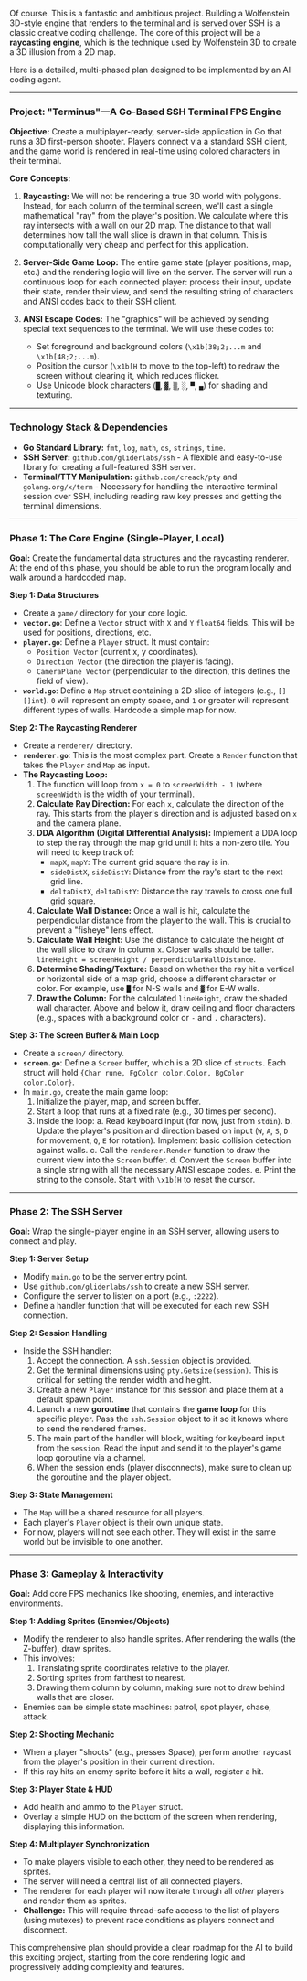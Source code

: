 Of course. This is a fantastic and ambitious project. Building a Wolfenstein 3D-style engine that renders to the terminal and is served over SSH is a classic creative coding challenge. The core of this project will be a **raycasting engine**, which is the technique used by Wolfenstein 3D to create a 3D illusion from a 2D map.

Here is a detailed, multi-phased plan designed to be implemented by an AI coding agent.

---

### **Project: "Terminus"—A Go-Based SSH Terminal FPS Engine**

**Objective:** Create a multiplayer-ready, server-side application in Go that runs a 3D first-person shooter. Players connect via a standard SSH client, and the game world is rendered in real-time using colored characters in their terminal.

**Core Concepts:**

1.  **Raycasting:** We will not be rendering a true 3D world with polygons. Instead, for each column of the terminal screen, we'll cast a single mathematical "ray" from the player's position. We calculate where this ray intersects with a wall on our 2D map. The distance to that wall determines how tall the wall slice is drawn in that column. This is computationally very cheap and perfect for this application.

2.  **Server-Side Game Loop:** The entire game state (player positions, map, etc.) and the rendering logic will live on the server. The server will run a continuous loop for each connected player: process their input, update their state, render their view, and send the resulting string of characters and ANSI codes back to their SSH client.

3.  **ANSI Escape Codes:** The "graphics" will be achieved by sending special text sequences to the terminal. We will use these codes to:
    * Set foreground and background colors (`\x1b[38;2;...m` and `\x1b[48;2;...m`).
    * Position the cursor (`\x1b[H` to move to the top-left) to redraw the screen without clearing it, which reduces flicker.
    * Use Unicode block characters (`█`, `▓`, `▒`, `░`, `▀`, `▄`) for shading and texturing.

---

### **Technology Stack & Dependencies**

* **Go Standard Library:** `fmt`, `log`, `math`, `os`, `strings`, `time`.
* **SSH Server:** `github.com/gliderlabs/ssh` - A flexible and easy-to-use library for creating a full-featured SSH server.
* **Terminal/TTY Manipulation:** `github.com/creack/pty` and `golang.org/x/term` - Necessary for handling the interactive terminal session over SSH, including reading raw key presses and getting the terminal dimensions.

---

### **Phase 1: The Core Engine (Single-Player, Local)**

**Goal:** Create the fundamental data structures and the raycasting renderer. At the end of this phase, you should be able to run the program locally and walk around a hardcoded map.

**Step 1: Data Structures**
* Create a `game/` directory for your core logic.
* **`vector.go`**: Define a `Vector` struct with `X` and `Y` `float64` fields. This will be used for positions, directions, etc.
* **`player.go`**: Define a `Player` struct. It must contain:
    * `Position Vector` (current x, y coordinates).
    * `Direction Vector` (the direction the player is facing).
    * `CameraPlane Vector` (perpendicular to the direction, this defines the field of view).
* **`world.go`**: Define a `Map` struct containing a 2D slice of integers (e.g., `[][]int`). `0` will represent an empty space, and `1` or greater will represent different types of walls. Hardcode a simple map for now.

**Step 2: The Raycasting Renderer**
* Create a `renderer/` directory.
* **`renderer.go`**: This is the most complex part. Create a `Render` function that takes the `Player` and `Map` as input.
* **The Raycasting Loop:**
    1.  The function will loop from `x = 0` to `screenWidth - 1` (where `screenWidth` is the width of your terminal).
    2.  **Calculate Ray Direction:** For each `x`, calculate the direction of the ray. This starts from the player's direction and is adjusted based on `x` and the camera plane.
    3.  **DDA Algorithm (Digital Differential Analysis):** Implement a DDA loop to step the ray through the map grid until it hits a non-zero tile. You will need to keep track of:
        * `mapX`, `mapY`: The current grid square the ray is in.
        * `sideDistX`, `sideDistY`: Distance from the ray's start to the next grid line.
        * `deltaDistX`, `deltaDistY`: Distance the ray travels to cross one full grid square.
    4.  **Calculate Wall Distance:** Once a wall is hit, calculate the perpendicular distance from the player to the wall. This is crucial to prevent a "fisheye" lens effect.
    5.  **Calculate Wall Height:** Use the distance to calculate the height of the wall slice to draw in column `x`. Closer walls should be taller. `lineHeight = screenHeight / perpendicularWallDistance`.
    6.  **Determine Shading/Texture:** Based on whether the ray hit a vertical or horizontal side of a map grid, choose a different character or color. For example, use `█` for N-S walls and `▓` for E-W walls.
    7.  **Draw the Column:** For the calculated `lineHeight`, draw the shaded wall character. Above and below it, draw ceiling and floor characters (e.g., spaces with a background color or `-` and `.` characters).

**Step 3: The Screen Buffer & Main Loop**
* Create a `screen/` directory.
* **`screen.go`**: Define a `Screen` buffer, which is a 2D slice of `structs`. Each struct will hold `{Char rune, FgColor color.Color, BgColor color.Color}`.
* In `main.go`, create the main game loop:
    1.  Initialize the player, map, and screen buffer.
    2.  Start a loop that runs at a fixed rate (e.g., 30 times per second).
    3.  Inside the loop:
        a. Read keyboard input (for now, just from `stdin`).
        b. Update the player's position and direction based on input (`W`, `A`, `S`, `D` for movement, `Q`, `E` for rotation). Implement basic collision detection against walls.
        c. Call the `renderer.Render` function to draw the current view into the `Screen` buffer.
        d. Convert the `Screen` buffer into a single string with all the necessary ANSI escape codes.
        e. Print the string to the console. Start with `\x1b[H` to reset the cursor.

---

### **Phase 2: The SSH Server**

**Goal:** Wrap the single-player engine in an SSH server, allowing users to connect and play.

**Step 1: Server Setup**
* Modify `main.go` to be the server entry point.
* Use `github.com/gliderlabs/ssh` to create a new SSH server.
* Configure the server to listen on a port (e.g., `:2222`).
* Define a handler function that will be executed for each new SSH connection.

**Step 2: Session Handling**
* Inside the SSH handler:
    1.  Accept the connection. A `ssh.Session` object is provided.
    2.  Get the terminal dimensions using `pty.Getsize(session)`. This is critical for setting the render width and height.
    3.  Create a new `Player` instance for this session and place them at a default spawn point.
    4.  Launch a new **goroutine** that contains the **game loop** for this specific player. Pass the `ssh.Session` object to it so it knows where to send the rendered frames.
    5.  The main part of the handler will block, waiting for keyboard input from the `session`. Read the input and send it to the player's game loop goroutine via a channel.
    6.  When the session ends (player disconnects), make sure to clean up the goroutine and the player object.

**Step 3: State Management**
* The `Map` will be a shared resource for all players.
* Each player's `Player` object is their own unique state.
* For now, players will not see each other. They will exist in the same world but be invisible to one another.

---

### **Phase 3: Gameplay & Interactivity**

**Goal:** Add core FPS mechanics like shooting, enemies, and interactive environments.

**Step 1: Adding Sprites (Enemies/Objects)**
* Modify the renderer to also handle sprites. After rendering the walls (the Z-buffer), draw sprites.
* This involves:
    1.  Translating sprite coordinates relative to the player.
    2.  Sorting sprites from farthest to nearest.
    3.  Drawing them column by column, making sure not to draw behind walls that are closer.
* Enemies can be simple state machines: patrol, spot player, chase, attack.

**Step 2: Shooting Mechanic**
* When a player "shoots" (e.g., presses Space), perform another raycast from the player's position in their current direction.
* If this ray hits an enemy sprite before it hits a wall, register a hit.

**Step 3: Player State & HUD**
* Add health and ammo to the `Player` struct.
* Overlay a simple HUD on the bottom of the screen when rendering, displaying this information.

**Step 4: Multiplayer Synchronization**
* To make players visible to each other, they need to be rendered as sprites.
* The server will need a central list of all connected players.
* The renderer for each player will now iterate through all *other* players and render them as sprites.
* **Challenge:** This will require thread-safe access to the list of players (using mutexes) to prevent race conditions as players connect and disconnect.

This comprehensive plan should provide a clear roadmap for the AI to build this exciting project, starting from the core rendering logic and progressively adding complexity and features.

